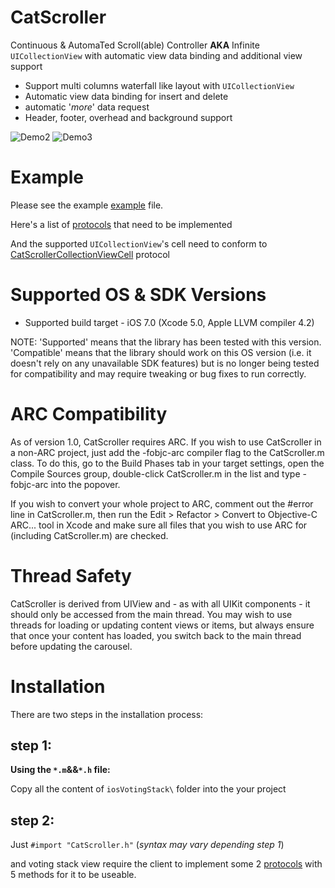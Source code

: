 CatScroller
=========
Continuous & AutomaTed Scroll(able) Controller
**AKA**
Infinite ```UICollectionView``` with automatic view data binding and additional view support

  - Support multi columns waterfall like layout with ```UICollectionView```
  - Automatic view data binding for insert and delete
  - automatic '*more*' data request
  - Header, footer, overhead and background support

![Demo2]
![Demo3]
<!-- [Demo1] -->

Example
=======
Please see the example [example] file. 

Here's a list of [protocols] that need to be implemented

And the supported ```UICollectionView```'s cell need to conform to [CatScrollerCollectionViewCell] protocol

Supported OS & SDK Versions
===========================

* Supported build target - iOS 7.0 (Xcode 5.0, Apple LLVM compiler 4.2)

NOTE: 'Supported' means that the library has been tested with this version. 'Compatible' means that the library should work on this OS version (i.e. it doesn't rely on any unavailable SDK features) but is no longer being tested for compatibility and may require tweaking or bug fixes to run correctly.


ARC Compatibility
=================

As of version 1.0, CatScroller requires ARC. If you wish to use CatScroller in a non-ARC project, just add the -fobjc-arc compiler flag to the CatScroller.m class. To do this, go to the Build Phases tab in your target settings, open the Compile Sources group, double-click CatScroller.m in the list and type -fobjc-arc into the popover.

If you wish to convert your whole project to ARC, comment out the #error line in CatScroller.m, then run the Edit > Refactor > Convert to Objective-C ARC... tool in Xcode and make sure all files that you wish to use ARC for (including CatScroller.m) are checked.


Thread Safety
=============

CatScroller is derived from UIView and - as with all UIKit components - it should only be accessed from the main thread. You may wish to use threads for loading or updating content views or items, but always ensure that once your content has loaded, you switch back to the main thread before updating the carousel.


Installation
=============

There are two steps in the installation process:

step 1:
--------------
<!-- **Using the ``.framework`` file**:

The file is located in ``Framework\`` folder. 
To use the CatScroller class in an app, just drag the CatScroller class files (demo files and assets are not needed) into your project and add the QuartzCore framework. -->


**Using the ``*.m``&&``*.h`` file:**

Copy all the content of ``iosVotingStack\`` folder into the your project

<!-- 
**Using it as ``Sub Projects:``** 

A create static library project is already created. And it is located in ``createStaticLibrary\`` folder. 
Please use the [Creating a Static Library in iOS Tutorial] article's `Method 2: Subprojects` section for detail.
 -->

step 2:
-------

Just ``#import "CatScroller.h"`` (*syntax may vary depending step 1*)

and voting stack view require the client to implement some 2 [protocols] with 5 methods for it to be useable.







[example]:https://github.com/tagged/ios-cat-scroller/blob/master/CatScrollerExample/CatScrollerExample/ViewController.m#L40
[protocols]:https://github.com/tagged/ios-cat-scroller/blob/master/CatScroller/CatScroller.h#L58
[CatScrollerCollectionViewCell]:https://github.com/tagged/ios-cat-scroller/blob/master/CatScroller/CatScroller.h#L25
<!-- [Demo1]:https://s3.amazonaws.com/uploads.hipchat.com/30/602337/YYsMUvoKYRXZ5FF/additionalView.gif -->
[Demo2]:https://s3.amazonaws.com/uploads.hipchat.com/30/602337/VWRuJ6QNDi0b8HN/autoAdd390.gif
[Demo3]:https://s3.amazonaws.com/uploads.hipchat.com/30/602337/Ku82FS41h2zLBPz/multiDeletion390.gif
<!-- [Creating a Static Library in iOS Tutorial]:http://www.raywenderlich.com/41377/creating-a-static-library-in-ios-tutorial -->